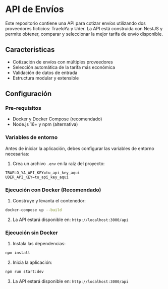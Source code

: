 # API de Envíos

Este repositorio contiene una API para cotizar envíos utilizando dos proveedores ficticios: TraeloYa y Uder. La API está construida con NestJS y permite obtener, comparar y seleccionar la mejor tarifa de envío disponible.

## Características

- Cotización de envíos con múltiples proveedores
- Selección automática de la tarifa más económica
- Validación de datos de entrada
- Estructura modular y extensible

## Configuración

### Pre-requisitos

- Docker y Docker Compose (recomendado)
- Node.js 16+ y npm (alternativa)

### Variables de entorno

Antes de iniciar la aplicación, debes configurar las variables de entorno necesarias:

1. Crea un archivo `.env` en la raíz del proyecto:

```
TRAELO_YA_API_KEY=tu_api_key_aqui
UDER_API_KEY=tu_api_key_aqui
```

### Ejecución con Docker (Recomendado)

1. Construye y levanta el contenedor:

```bash
docker-compose up --build
```

2. La API estará disponible en: `http://localhost:3000/api`

### Ejecución sin Docker

1. Instala las dependencias:

```bash
npm install
```

2. Inicia la aplicación:

```bash
npm run start:dev
```

3. La API estará disponible en: `http://localhost:3000/api`

